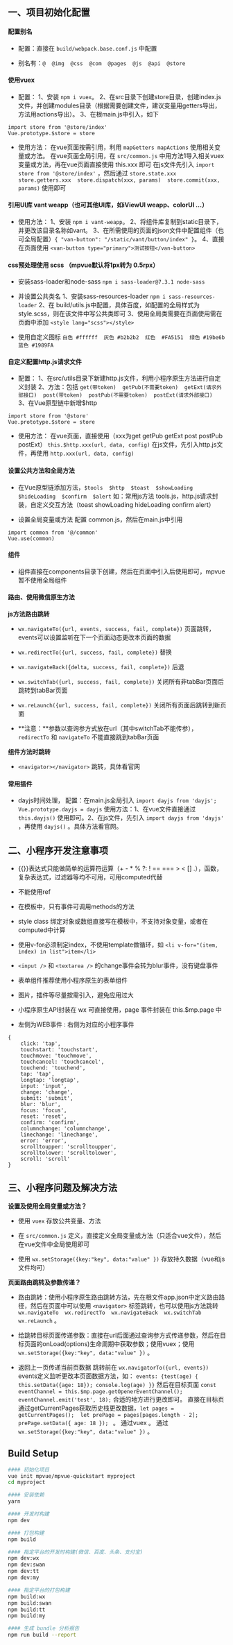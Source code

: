 ## 一、项目初始化配置
#### 配置别名 
- 配置：直接在 `build/webpack.base.conf.js` 中配置

- 别名有：`@  @img  @css  @com  @pages  @js  @api  @store`

#### 使用vuex
- 配置：
1、安装 `npm i vuex`。
2、在src目录下创建store目录，创建index.js文件，并创建modules目录（根据需要创建文件，建议变量用getters导出，方法用actions导出）。
3、在根main.js中引入，如下
```
import store from '@store/index'
Vue.prototype.$store = store
```

- 使用方法：
在vue页面按需引用，利用 `mapGetters mapActions` 使用相关变量或方法。
在vue页面全局引用，在 `src/common.js` 中用方法1导入相关vuex变量或方法，再在vue页面直接使用 this.xxx 即可
在js文件先引入 `import store from '@store/index'` ，然后通过 `store.state.xxx  store.getters.xxx  store.dispatch(xxx, params)  store.commit(xxx, params)` 使用即可

#### 引用UI库 vant weapp（也可其他UI库，如iViewUI weapp、colorUI ...） 
- 使用方法：
1、安装 `npm i vant-weapp`。 
2、将组件库复制到static目录下，并更改该目录名称如vant。
3、在所需使用的页面的json文件中配置组件（也可全局配置）`{ "van-button": "/static/vant/button/index" }`。
4、直接在页面使用 `<van-button type="primary">测试按钮</van-button>`

#### css预处理使用 scss （mpvue默认将1px转为 0.5rpx）
- 安装sass-loader和node-sass `npm i sass-loader@7.3.1 node-sass` 

- 并设置公共类名 
1、安装sass-resources-loader `npm i sass-resources-loader` 
2、在 build/utils.js中配置，具体百度，如配置的全局样式为style.scss，则在该文件中写公共类即可
3、使用全局类需要在页面使用需在页面中添加 `<style lang="scss"></style>`
- 使用自定义图标 `白色 #ffffff  灰色 #b2b2b2  红色  #FA5151  绿色 #19be6b  蓝色 #1989FA `

#### 自定义配置http.js请求文件
- 配置：
1、在src/utils目录下新建http.js文件，利用小程序原生方法进行自定义封装
2、方法：包括 `get(带token)  getPub(不需要token)  getExt(请求外部接口)  post(带token)  postPub(不需要token)  postExt(请求外部接口) `
3、在Vue原型链中新增$http
```
import store from '@store'
Vue.prototype.$store = store
```

- 使用方法：
在vue页面，直接使用（xxx为get  getPub  getExt  post  postPub  postExt） `this.$http.xxx(url, data, config)` 
在js文件，先引入http.js文件，再使用 `http.xxx(url, data, config)`

#### 设置公共方法和全局方法
- 在Vue原型链添加方法，`$tools  $http  $toast  $showLoading  $hideLoading  $confirm  $alert` 如：常用js方法 tools.js，http.js请求封装，自定义交互方法（toast  showLoading  hideLoading  confirm  alert）

- 设置全局变量或方法 配置 common.js，然后在main.js中引用 
```
import common from '@/common'
Vue.use(common)
```

#### 组件
- 组件直接在components目录下创建，然后在页面中引入后使用即可，mpvue暂不使用全局组件

#### 路由、使用微信原生方法
**js方法路由跳转**
- `wx.navigateTo({url, events, success, fail, complete})` 页面跳转，events可以设置监听在下一个页面动态更改本页面的数据

- `wx.redirectTo({url, success, fail, complete})` 替换

- `wx.navigateBack({delta, success, fail, complete})` 后退

- `wx.switchTab({url, success, fail, complete})` 关闭所有非tabBar页面后跳转到tabBar页面

- `wx.reLaunch({url, success, fail, complete})` 关闭所有页面后跳转到新页面

- **注意：**参数以查询参方式放在url（其中switchTab不能传参），`redirectTo` 和 `navigateTo` 不能直接跳到tabBar页面

**组件方法时跳转**
- `<navigator></navigator>` 跳转，具体看官网

#### 常用插件
- dayjs时间处理，
配置：在main.js全局引入 `import dayjs from 'dayjs';  Vue.prototype.dayjs = dayjs` 
使用方法：1、在vue文件直接通过 `this.dayjs()` 使用即可。2、在js文件，先引入 `import dayjs from 'dayjs'` ，再使用 `dayjs()` 。具体方法看官网。


## 二、小程序开发注意事项
- {{}}表达式只能做简单的运算符运算（+ - * % ?: ! == === > < [] .），函数，复杂表达式，过滤器等均不可用，可用computed代替

- 不能使用ref

- 在模板中，只有事件可调用methods的方法

- style class 绑定对象或数组直接写在模板中，不支持对象变量，或者在computed中计算

- 使用v-for必须制定index，不使用template做循环，如 `<li v-for="(item, index) in list">item</li>`

- `<input />` 和 `<textarea />` 的change事件会转为blur事件，没有键盘事件

- 表单组件推荐使用小程序原生的表单组件

- 图片，插件等尽量按需引入，避免应用过大

- 小程序原生API封装在 wx 可直接使用，page 事件封装在 this.$mp.page 中

- 左侧为WEB事件 : 右侧为对应的小程序事件
```
{
    click: 'tap',
    touchstart: 'touchstart',
    touchmove: 'touchmove',
    touchcancel: 'touchcancel',
    touchend: 'touchend',
    tap: 'tap',
    longtap: 'longtap',
    input: 'input',
    change: 'change',
    submit: 'submit',
    blur: 'blur',
    focus: 'focus',
    reset: 'reset',
    confirm: 'confirm',
    columnchange: 'columnchange',
    linechange: 'linechange',
    error: 'error',
    scrolltoupper: 'scrolltoupper',
    scrolltolower: 'scrolltolower',
    scroll: 'scroll'
}

```



## 三、小程序问题及解决方法
**设置及使用全局变量或方法？**
- 使用 `vuex` 存放公共变量、方法

- 在 `src/common.js` 定义，直接定义全局变量或方法（只适合vue文件），然后在vue文件中全局使用即可

- 使用 `wx.setStorage({key:"key", data:"value" })` 存放持久数据（vue和js文件均可）

**页面路由跳转及参数传递？**
- 路由跳转：使用小程序原生路由跳转方法，先在根文件app.json中定义路由路径，然后在页面中可以使用 `<navigator>` 标签跳转，也可以使用js方法跳转 `wx.navigateTo  wx.redirectTo  wx.navigateBack  wx.switchTab  wx.reLaunch` 。

- 给跳转目标页面传递参数：直接在url后面通过查询参方式传递参数，然后在目标页面的onLoad(options)生命周期中获取参数；使用vuex；使用 `wx.setStorage({key:"key", data:"value" })` 。

- 返回上一页传递当前页数据
跳转前在 `wx.navigatorTo({url, events})` events定义监听更改本页面数据方法，如： `events: {test(age) { this.setData({age: 18}); console.log(age) }}` 然后在目标页面 `const eventChannel = this.$mp.page.getOpenerEventChannel();  eventChannel.emit('test', 18);` 合适的地方进行更改即可。
直接在目标页通过getCurrentPages获取历史栈更改数据，`let pages = getCurrentPages();  let prePage = pages[pages.length - 2];  prePage.setData({ age: 18 }); ` 。
通过vuex 。
通过 `wx.setStorage({key:"key", data:"value" })` 。



## Build Setup
``` bash
#### 初始化项目
vue init mpvue/mpvue-quickstart myproject
cd myproject

#### 安装依赖
yarn

#### 开发时构建
npm dev

#### 打包构建
npm build

#### 指定平台的开发时构建(微信、百度、头条、支付宝)
npm dev:wx
npm dev:swan
npm dev:tt
npm dev:my

#### 指定平台的打包构建
npm build:wx
npm build:swan
npm build:tt
npm build:my

#### 生成 bundle 分析报告
npm run build --report
```